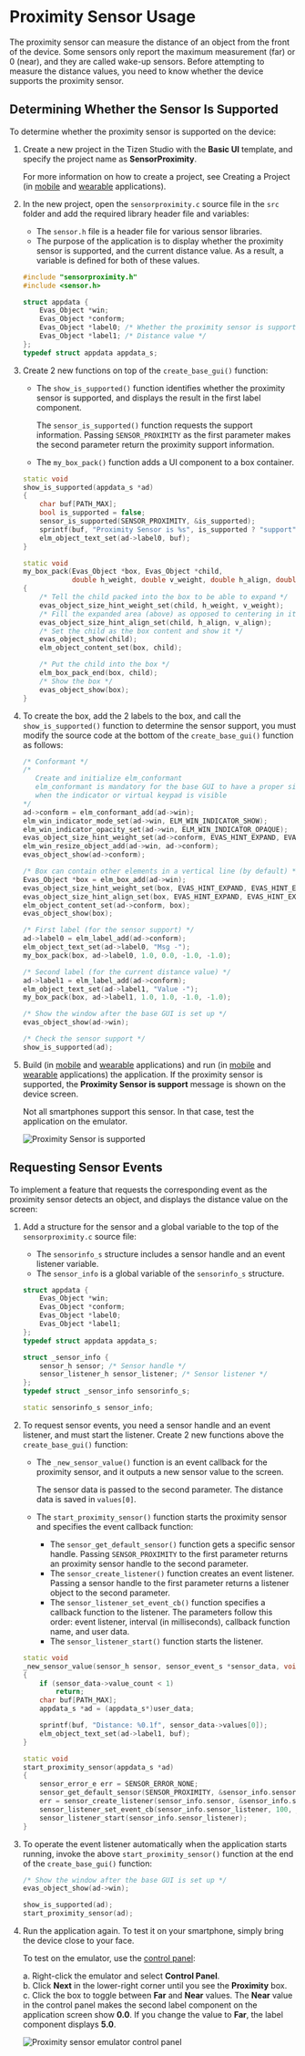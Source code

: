 
# Proximity Sensor Usage

The proximity sensor can measure the distance of an object from the
front of the device. Some sensors only report the maximum measurement
(far) or 0 (near), and they are called wake-up sensors. Before
attempting to measure the distance values, you need to know whether the
device supports the proximity sensor.


## Determining Whether the Sensor Is Supported

To determine whether the proximity sensor is supported on the device:

1.  Create a new project in the Tizen Studio with the **Basic UI**
    template, and specify the project name as **SensorProximity**.

    For more information on how to create a project, see Creating a
    Project (in [mobile](../../getting-started/mobile/first-app.md#create) and
    [wearable](../../getting-started/wearable/first-app.md#creating-a-project) applications).

2. In the new project, open the `sensorproximity.c` source file in the
    `src` folder and add the required library header file and variables:

    -   The `sensor.h` file is a header file for various
        sensor libraries.
    -   The purpose of the application is to display whether the
        proximity sensor is supported, and the current distance value.
        As a result, a variable is defined for both of these values.

    ```c++
    #include "sensorproximity.h"
    #include <sensor.h>

    struct appdata {
        Evas_Object *win;
        Evas_Object *conform;
        Evas_Object *label0; /* Whether the proximity sensor is supported */
        Evas_Object *label1; /* Distance value */
    };
    typedef struct appdata appdata_s;
    ```

3. Create 2 new functions on top of the `create_base_gui()` function:

    -   The `show_is_supported()` function identifies whether the
        proximity sensor is supported, and displays the result in the
        first label component.

        The `sensor_is_supported()` function requests the
        support information. Passing `SENSOR_PROXIMITY` as the first
        parameter makes the second parameter return the proximity
        support information.

    - The `my_box_pack()` function adds a UI component to a
        box container.

    ```c++
    static void
    show_is_supported(appdata_s *ad)
    {
        char buf[PATH_MAX];
        bool is_supported = false;
        sensor_is_supported(SENSOR_PROXIMITY, &is_supported);
        sprintf(buf, "Proximity Sensor is %s", is_supported ? "support" : "not support");
        elm_object_text_set(ad->label0, buf);
    }

    static void
    my_box_pack(Evas_Object *box, Evas_Object *child,
                double h_weight, double v_weight, double h_align, double v_align)
    {
        /* Tell the child packed into the box to be able to expand */
        evas_object_size_hint_weight_set(child, h_weight, v_weight);
        /* Fill the expanded area (above) as opposed to centering in it */
        evas_object_size_hint_align_set(child, h_align, v_align);
        /* Set the child as the box content and show it */
        evas_object_show(child);
        elm_object_content_set(box, child);

        /* Put the child into the box */
        elm_box_pack_end(box, child);
        /* Show the box */
        evas_object_show(box);
    }
    ```

4. To create the box, add the 2 labels to the box, and call the
    `show_is_supported()` function to determine the sensor support, you
    must modify the source code at the bottom of the `create_base_gui()`
    function as follows:

    ```c++
    /* Conformant */
    /*
       Create and initialize elm_conformant
       elm_conformant is mandatory for the base GUI to have a proper size
       when the indicator or virtual keypad is visible
    */
    ad->conform = elm_conformant_add(ad->win);
    elm_win_indicator_mode_set(ad->win, ELM_WIN_INDICATOR_SHOW);
    elm_win_indicator_opacity_set(ad->win, ELM_WIN_INDICATOR_OPAQUE);
    evas_object_size_hint_weight_set(ad->conform, EVAS_HINT_EXPAND, EVAS_HINT_EXPAND);
    elm_win_resize_object_add(ad->win, ad->conform);
    evas_object_show(ad->conform);

    /* Box can contain other elements in a vertical line (by default) */
    Evas_Object *box = elm_box_add(ad->win);
    evas_object_size_hint_weight_set(box, EVAS_HINT_EXPAND, EVAS_HINT_EXPAND);
    evas_object_size_hint_align_set(box, EVAS_HINT_EXPAND, EVAS_HINT_EXPAND);
    elm_object_content_set(ad->conform, box);
    evas_object_show(box);

    /* First label (for the sensor support) */
    ad->label0 = elm_label_add(ad->conform);
    elm_object_text_set(ad->label0, "Msg -");
    my_box_pack(box, ad->label0, 1.0, 0.0, -1.0, -1.0);

    /* Second label (for the current distance value) */
    ad->label1 = elm_label_add(ad->conform);
    elm_object_text_set(ad->label1, "Value -");
    my_box_pack(box, ad->label1, 1.0, 1.0, -1.0, -1.0);

    /* Show the window after the base GUI is set up */
    evas_object_show(ad->win);

    /* Check the sensor support */
    show_is_supported(ad);
    ```

5. Build (in [mobile](../../getting-started/mobile/first-app.md#build) and
    [wearable](../../getting-started/wearable/first-app.md#building-your-application) applications) and run
    (in [mobile](../../getting-started/mobile/first-app.md#run) and
    [wearable](../../getting-started/wearable/first-app.md#running-your-application) applications)
    the application. If the proximity sensor is supported, the
    **Proximity Sensor is support** message is shown on the
    device screen.

    Not all smartphones support this sensor. In that case, test the
    application on the emulator.

    ![Proximity Sensor is
    supported](./media/sensor_proximity_supported.png)



## Requesting Sensor Events

To implement a feature that requests the corresponding event as the
proximity sensor detects an object, and displays the distance value on
the screen:

1.  Add a structure for the sensor and a global variable to the top of
    the `sensorproximity.c` source file:

    -   The `sensorinfo_s` structure includes a sensor handle and an
        event listener variable.
    -   The `sensor_info` is a global variable of the
        `sensorinfo_s` structure.

    ```c++
    struct appdata {
        Evas_Object *win;
        Evas_Object *conform;
        Evas_Object *label0;
        Evas_Object *label1;
    };
    typedef struct appdata appdata_s;

    struct _sensor_info {
        sensor_h sensor; /* Sensor handle */
        sensor_listener_h sensor_listener; /* Sensor listener */
    };
    typedef struct _sensor_info sensorinfo_s;

    static sensorinfo_s sensor_info;
    ```

2. To request sensor events, you need a sensor handle and an event
    listener, and must start the listener. Create 2 new functions above
    the `create_base_gui()` function:

    -   The `_new_sensor_value()` function is an event callback for the
        proximity sensor, and it outputs a new sensor value to
        the screen.

        The sensor data is passed to the second parameter. The distance
        data is saved in `values[0]`.

    - The `start_proximity_sensor()` function starts the proximity
        sensor and specifies the event callback function:
        -   The `sensor_get_default_sensor()` function gets a specific
            sensor handle. Passing `SENSOR_PROXIMITY` to the first
            parameter returns an proximity sensor handle to the
            second parameter.
        -   The `sensor_create_listener()` function creates an
            event listener. Passing a sensor handle to the first
            parameter returns a listener object to the second parameter.
        -   The `sensor_listener_set_event_cb()` function specifies a
            callback function to the listener. The parameters follow
            this order: event listener, interval (in milliseconds),
            callback function name, and user data.
        -   The `sensor_listener_start()` function starts the listener.

    ```c++
    static void
    _new_sensor_value(sensor_h sensor, sensor_event_s *sensor_data, void *user_data)
    {
        if (sensor_data->value_count < 1)
            return;
        char buf[PATH_MAX];
        appdata_s *ad = (appdata_s*)user_data;

        sprintf(buf, "Distance: %0.1f", sensor_data->values[0]);
        elm_object_text_set(ad->label1, buf);
    }

    static void
    start_proximity_sensor(appdata_s *ad)
    {
        sensor_error_e err = SENSOR_ERROR_NONE;
        sensor_get_default_sensor(SENSOR_PROXIMITY, &sensor_info.sensor);
        err = sensor_create_listener(sensor_info.sensor, &sensor_info.sensor_listener);
        sensor_listener_set_event_cb(sensor_info.sensor_listener, 100, _new_sensor_value, ad);
        sensor_listener_start(sensor_info.sensor_listener);
    }
    ```

3. To operate the event listener automatically when the application
    starts running, invoke the above `start_proximity_sensor()` function
    at the end of the `create_base_gui()` function:

    ```c++
    /* Show the window after the base GUI is set up */
    evas_object_show(ad->win);

    show_is_supported(ad);
    start_proximity_sensor(ad);
    ```

4. Run the application again. To test it on your smartphone, simply
    bring the device close to your face.

    To test on the emulator, use the [control
    panel](../../../tizen-studio/common-tools/emulator-control-panel.md):

    a.  Right-click the emulator and select **Control Panel**.  
    b. Click **Next** in the lower-right corner until you see the        **Proximity** box.  
    c. Click the box to toggle between **Far** and **Near** values. The        **Near** value in the control panel makes the second label        component on the application screen show **0.0**. If you change        the value to **Far**, the label component displays **5.0**.

      ![Proximity sensor emulator control        panel](./media/sensor_proximity_emulator.png)
